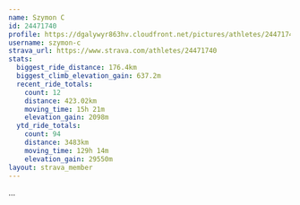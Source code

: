 ```yaml
---
name: Szymon C
id: 24471740
profile: https://dgalywyr863hv.cloudfront.net/pictures/athletes/24471740/7213253/2/large.jpg
username: szymon-c
strava_url: https://www.strava.com/athletes/24471740
stats:
  biggest_ride_distance: 176.4km
  biggest_climb_elevation_gain: 637.2m
  recent_ride_totals:
    count: 12
    distance: 423.02km
    moving_time: 15h 21m
    elevation_gain: 2098m
  ytd_ride_totals:
    count: 94
    distance: 3483km
    moving_time: 129h 14m
    elevation_gain: 29550m
layout: strava_member
--- 
```

...
